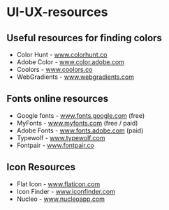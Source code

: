 # UI-UX-resources

## Useful resources for finding colors
- Color Hunt - www.colorhunt.co
- Adobe Color - www.color.adobe.com
- Coolors - www.coolors.co
- WebGradients - www.webgradients.com

## Fonts online resources
- Google fonts - www.fonts.google.com (free)
- MyFonts - www.myfonts.com (free / paid)
- Adobe Fonts - www.fonts.adobe.com (paid)
- Typewolf - www.typewolf.com
- Fontpair - www.fontpair.co

## Icon Resources
- Flat Icon - www.flaticon.com
- Icon Finder - www.iconfinder.com
- Nucleo - www.nucleoapp.com



